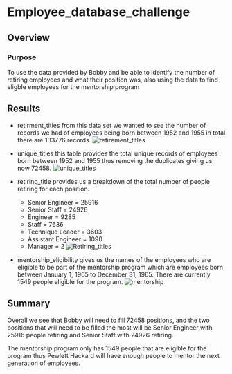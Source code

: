 # Employee_database_challenge

## Overview
### Purpose
To use the data provided by Bobby and be able to identify the number of retiring employees and what their position was, also using the data to find eligble employees for the mentorship program

## Results
* retirment_titles from this data set we wanted to see the number of records we had of employees being born between 1952 and 1955 in total there are 133776 records.
![retirement_titles](https://user-images.githubusercontent.com/108701073/184946616-87bf84bb-88b0-4c49-8b45-058ca9f82940.png)

* unique_titles this table provides the total unique records of employees born between 1952 and 1955 thus removing the duplicates giving us now 72458.
![unique_titles](https://user-images.githubusercontent.com/108701073/184946519-2da31144-7ecf-4fc0-97bb-95c4646abc49.png)

* retiring_title provides us a breakdown of the total number of people retiring for each position.
  * Senior Engineer = 25916
  * Senior Staff = 24926
  * Engineer = 9285
  * Staff = 7636
  * Technique Leader = 3603
  * Assistant Engineer = 1090
  * Manager = 2
  ![Retiring_titles](https://user-images.githubusercontent.com/108701073/184946471-b38c1ed9-ef14-4628-8a1e-99529cc2f5fa.png)

* mentorship_eligibility gives us the names of the employees who are eligible to be part of the mentorship program which are employees born between January 1, 1965 to 
December 31, 1965. There are currently 1549 people eligible for the program.
![mentorship](https://user-images.githubusercontent.com/108701073/184946489-1f7fcd4f-91fb-4d25-b3da-5288309bf038.png)


## Summary
Overall we see that Bobby will need to fill 72458 positions, and the two positions that will need to be filled the most will be Senior Engineer with 25916 people retiring and Senior Staff with 24926 retiring.

The mentorship program only has 1549 people that are eligible for the program thus Pewlett Hackard will have enough people to mentor the next generation of employees.
